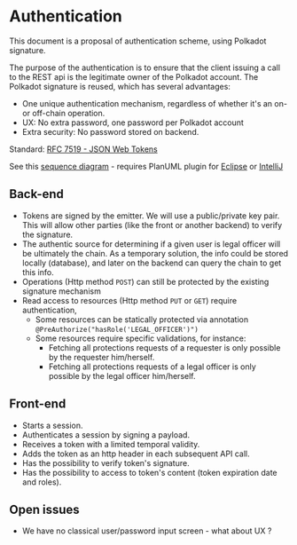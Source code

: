 # Authentication

This document is a proposal of authentication scheme, using Polkadot signature.

The purpose of the authentication is to ensure that the client issuing a call to the REST api is the legitimate owner
of the Polkadot account. The Polkadot signature is reused, which has several advantages:
* One unique authentication mechanism, regardless of whether it's an on- or off-chain operation.
* UX: No extra password, one password per Polkadot account
* Extra security: No password stored on backend.

Standard: [RFC 7519 - JSON Web Tokens](https://jwt.io/)

See this [sequence diagram](Authentication.puml) - requires PlanUML plugin for [Eclipse](https://plantuml.com/en/eclipse)
or [IntelliJ](https://plugins.jetbrains.com/plugin/7017-plantuml-integration) 

## Back-end
* Tokens are signed by the emitter. We will use a public/private key pair. This will allow other parties (like the
  front or another backend) to verify the signature.
* The authentic source for determining if a given user is legal officer will be ultimately the chain. As a temporary
  solution, the info could be stored locally (database), and later on the backend can query the chain to get this info.
* Operations (Http method `POST`) can still be protected by the existing signature mechanism
* Read access to resources (Http method `PUT` or `GET`) require authentication, 
    * Some resources can be statically protected via annotation `@PreAuthorize("hasRole('LEGAL_OFFICER')")`
    * Some resources require specific validations, for instance:
        * Fetching all protections requests of a requester is only possible by the requester him/herself.
        * Fetching all protections requests of a legal officer is only possible by the legal officer him/herself.
  

## Front-end
* Starts a session.
* Authenticates a session by signing a payload.
* Receives a token with a limited temporal validity.
* Adds the token as an http header in each subsequent API call.
* Has the possibility to verify token's signature.
* Has the possibility to access to token's content (token expiration date and roles).

## Open issues
* We have no classical user/password input screen - what about UX ?
